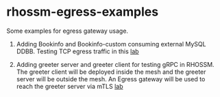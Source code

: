 # rhossm-egress-examples
Some examples for egress gateway usage.

1. Adding Bookinfo and Bookinfo-custom consuming external MySQL DDBB. Testing TCP egress traffic in this [lab](./bookinfo-mysql-ddbb/)

2. Adding greeter server and greeter client for testing gRPC in RHOSSM. The greeter client will be deployed inside the mesh and the greeter server will be outside the mesh. An Egress gateway will be used to reach the greeter server via mTLS [lab](./rhossm-grpc-example/)